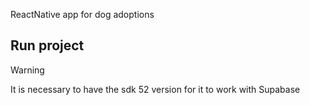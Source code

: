 ReactNative app for dog adoptions

## Run project
>[!WARNING]
>It is necessary to have the sdk 52 version for it to work with Supabase

